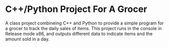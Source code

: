 # C++/Python Project For A Grocer

A class project combineing C++ and Python to provide a simple program for a grocer to track the daily sales of items. This project runs in the console in Release mode x86, and outputs different data to indicate items and the amount sold in a day.
